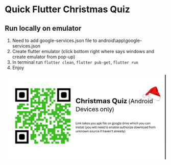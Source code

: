 # Quick Flutter Christmas Quiz 

## Run locally on emulator
1. Need to add google-services.json file to android\app\google-services.json
2. Create flutter emulator (click bottom right where says windows and create emulator from pop-up)
3. In terminal run `flutter clean`, `flutter pub-get`, `flutter run`
4. Enjoy

![Link to apk release file](apkLink.png)